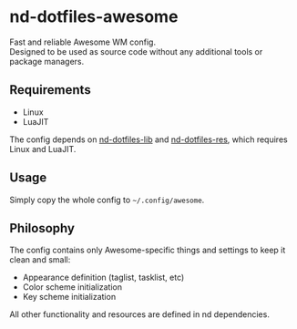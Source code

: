 # nd-dotfiles-awesome

Fast and reliable Awesome WM config.  
Designed to be used as source code without any additional tools or package managers.

## Requirements

- Linux
- LuaJIT

The config depends on [nd-dotfiles-lib](https://github.com/GermanOdilov/nd-dotfiles-lib) and [nd-dotfiles-res](https://github.com/GermanOdilov/nd-dotfiles-res), which requires Linux and LuaJIT.

## Usage

Simply copy the whole config to `~/.config/awesome`.

## Philosophy

The config contains only Awesome-specific things and settings to keep it clean and small:
- Appearance definition (taglist, tasklist, etc)
- Color scheme initialization
- Key scheme initialization

All other functionality and resources are defined in nd dependencies.

